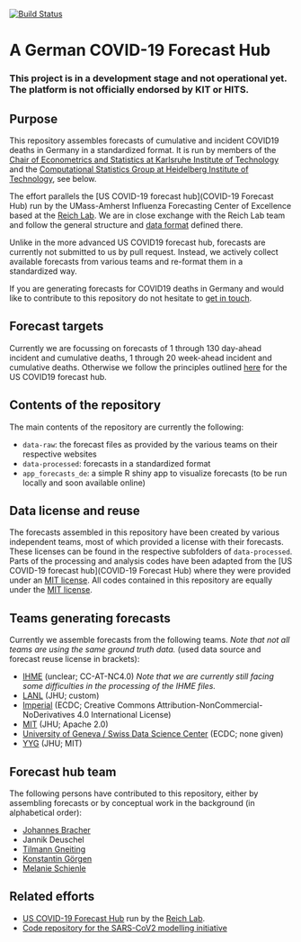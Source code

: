 [![Build Status](https://travis-ci.com/KITmetricslab/covid19-forecast-hub-de.svg?token=tay9rBsDUDXpwELgv9Dn&branch=issue/24)](https://travis-ci.com/KITmetricslab/covid19-forecast-hub-de)

# A German COVID-19 Forecast Hub

### This project is in a development stage and not operational yet. The platform is not officially endorsed by KIT or HITS.

## Purpose

This repository assembles forecasts of cumulative and incident COVID19 deaths in Germany in a standardized format. It is run by members of the [Chair of Econometrics and Statistics at Karlsruhe Institute of Technology](https://statistik.econ.kit.edu/index.php) and the [Computational Statistics Group at Heidelberg Institute of Technology](https://www.h-its.org/research/cst/), see below.

The effort parallels the [US COVID-19 forecast hub](COVID-19 Forecast Hub) run by the UMass-Amherst Influenza Forecasting Center of Excellence based at the [Reich Lab](https://reichlab.io/). We are in close exchange with the Reich Lab team and follow the general structure and [data format](https://github.com/reichlab/covid19-forecast-hub#data-model) defined there.

Unlike in the more advanced US COVID19 forecast hub, forecasts are currently not submitted to us by pull request. Instead, we actively collect available forecasts from various teams and re-format them in a standardized way.

If you are generating forecasts for COVID19 deaths in Germany and would like to contribute to this repository do not hesitate to [get in touch](https://statistik.econ.kit.edu/mitarbeiter_2902.php).

## Forecast targets

Currently we are focussing on forecasts of 1 through 130 day-ahead incident and cumulative deaths, 1 through 20 week-ahead incident and cumulative deaths. Otherwise we follow the principles outlined [here](https://github.com/reichlab/covid19-forecast-hub#what-forecasts-we-are-tracking-and-for-which-locations) for the US COVID19 forecast hub.

## Contents of the repository

The main contents of the repository are currently the following:

- `data-raw`: the forecast files as provided by the various teams on their respective websites
- `data-processed`: forecasts in a standardized format
- `app_forecasts_de`: a simple R shiny app to visualize forecasts (to be run locally and soon available online)

## Data license and reuse

The forecasts assembled in this repository have been created by various independent teams, most of which provided a license with their forecasts. These licenses can be found in the respective subfolders of `data-processed`. Parts of the processing and analysis codes have been adapted from the [US COVID-19 forecast hub](COVID-19 Forecast Hub) where they were provided under an [MIT license](https://github.com/reichlab/covid19-forecast-hub/blob/master/LICENSE). All codes contained in this repository are equally under the [MIT license](LICENSE).


## Teams generating forecasts

Currently we assemble forecasts from the following teams. *Note that not all teams are using the same ground truth data.* (used data source and forecast reuse license in brackets):

- [IHME](https://covid19.healthdata.org/united-states-of-america) (unclear; CC-AT-NC4.0) *Note that we are currently still facing some difficulties in the processing of the IHME files.*
- [LANL](https://covid-19.bsvgateway.org/) (JHU; custom)
- [Imperial](https://github.com/sangeetabhatia03/covid19-short-term-forecasts) (ECDC; Creative Commons Attribution-NonCommercial-NoDerivatives 4.0 International License)
- [MIT](https://www.covidanalytics.io/) (JHU; Apache 2.0)
- [University of Geneva / Swiss Data Science Center](https://renkulab.shinyapps.io/COVID-19-Epidemic-Forecasting/) (ECDC; none given)
- [YYG](http://covid19-projections.com/) (JHU; MIT)

## Forecast hub team

The following persons have contributed to this repository, either by assembling forecasts or by conceptual work in the background (in alphabetical order):

- [Johannes Bracher](https://statistik.econ.kit.edu/mitarbeiter_2902.php)
- Jannik Deuschel
- [Tilmann Gneiting](https://www.h-its.org/2018/01/08/tilmann-gneiting/)
- [Konstantin Görgen](https://statistik.econ.kit.edu/mitarbeiter_2716.php)
- [Melanie Schienle](https://statistik.econ.kit.edu/mitarbeiter_2068.php)

## Related efforts

- [US COVID-19 Forecast Hub](https://github.com/reichlab/covid19-forecast-hub) run by the [Reich Lab](https://reichlab.io/).
- [Code repository for the SARS-CoV2 modelling initiative](https://github.com/timueh/sars-cov2-modelling-initiative)
